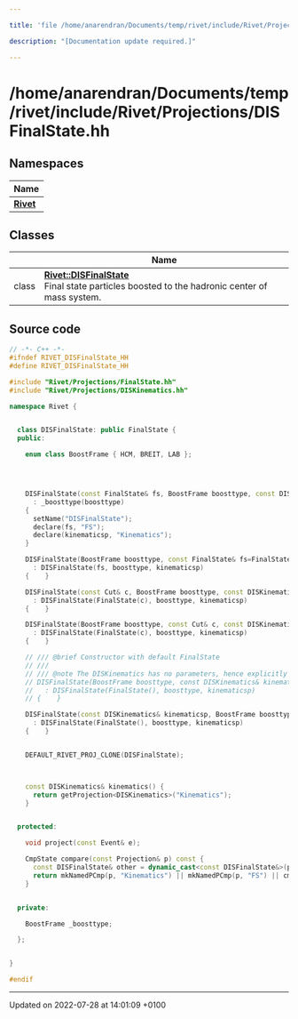 ```yaml
---

title: 'file /home/anarendran/Documents/temp/rivet/include/Rivet/Projections/DISFinalState.hh'

description: "[Documentation update required.]"

---
```


# /home/anarendran/Documents/temp/rivet/include/Rivet/Projections/DISFinalState.hh



## Namespaces

| Name           |
| -------------- |
| **[Rivet](http://example.org/namespaces/namespacerivet/)**  |

## Classes

|                | Name           |
| -------------- | -------------- |
| class | **[Rivet::DISFinalState](http://example.org/classes/classrivet_1_1disfinalstate/)** <br>Final state particles boosted to the hadronic center of mass system.  |




## Source code

```cpp
// -*- C++ -*-
#ifndef RIVET_DISFinalState_HH
#define RIVET_DISFinalState_HH

#include "Rivet/Projections/FinalState.hh"
#include "Rivet/Projections/DISKinematics.hh"

namespace Rivet {


  class DISFinalState: public FinalState {
  public:

    enum class BoostFrame { HCM, BREIT, LAB };




    DISFinalState(const FinalState& fs, BoostFrame boosttype, const DISKinematics& kinematicsp=DISKinematics())
      : _boosttype(boosttype)
    {
      setName("DISFinalState");
      declare(fs, "FS");
      declare(kinematicsp, "Kinematics");
    }

    DISFinalState(BoostFrame boosttype, const FinalState& fs=FinalState(), const DISKinematics& kinematicsp=DISKinematics())
      : DISFinalState(fs, boosttype, kinematicsp)
    {    }

    DISFinalState(const Cut& c, BoostFrame boosttype, const DISKinematics& kinematicsp=DISKinematics())
      : DISFinalState(FinalState(c), boosttype, kinematicsp)
    {    }

    DISFinalState(BoostFrame boosttype, const Cut& c, const DISKinematics& kinematicsp=DISKinematics())
      : DISFinalState(FinalState(c), boosttype, kinematicsp)
    {    }

    // /// @brief Constructor with default FinalState
    // ///
    // /// @note The DISKinematics has no parameters, hence explicitly passing it as an arg shouldn't be necessary.
    // DISFinalState(BoostFrame boosttype, const DISKinematics& kinematicsp=DISKinematics())
    //   : DISFinalState(FinalState(), boosttype, kinematicsp)
    // {    }

    DISFinalState(const DISKinematics& kinematicsp, BoostFrame boosttype)
      : DISFinalState(FinalState(), boosttype, kinematicsp)
    {    }


    DEFAULT_RIVET_PROJ_CLONE(DISFinalState);



    const DISKinematics& kinematics() {
      return getProjection<DISKinematics>("Kinematics");
    }


  protected:

    void project(const Event& e);

    CmpState compare(const Projection& p) const {
      const DISFinalState& other = dynamic_cast<const DISFinalState&>(p);
      return mkNamedPCmp(p, "Kinematics") || mkNamedPCmp(p, "FS") || cmp(_boosttype, other._boosttype);
    }


  private:

    BoostFrame _boosttype;

  };


}

#endif
```


-------------------------------

Updated on 2022-07-28 at 14:01:09 +0100
